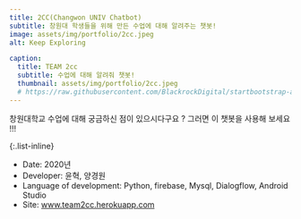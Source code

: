 ```yaml
---
title: 2CC(Changwon UNIV Chatbot)
subtitle: 창원대 학생들을 위해 만든 수업에 대해 알려주는 챗봇!
image: assets/img/portfolio/2cc.jpeg
alt: Keep Exploring

caption:
  title: TEAM 2cc
  subtitle: 수업에 대해 알려줘 챗봇!
  thumbnail: assets/img/portfolio/2cc.jpeg
  # https://raw.githubusercontent.com/BlackrockDigital/startbootstrap-agency/master/src/assets/img/portfolio/02-thumbnail.jpg
---
```


창원대학교 수업에 대해 궁금하신 점이 있으시다구요 ? 그러면 이 챗봇을 사용해 보세요 !!!

{:.list-inline}

- Date: 2020년
- Developer: 윤혁, 양경원
- Language of development: Python, firebase, Mysql, Dialogflow, Android Studio
- Site: www.team2cc.herokuapp.com
